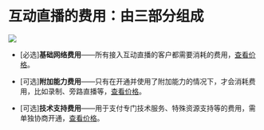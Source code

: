# 互动直播的费用：由三部分组成

![](//mccdn.qcloud.com/static/img/aea550d02a5c604b234e165137101e26/image.png)

- [必选]**基础网络费用**——所有接入互动直播的客户都需要消耗的费用，[查看价格](https://cloud.tencent.com/doc/product/268/5128)。

- [可选]**附加能力费用**——只有在开通并使用了附加能力的情况下，才会消耗费用，比如录制、旁路直播等，[查看价格](https://cloud.tencent.com/doc/product/268/5129)。

- [可选]**技术支持费用**——用于支付专门技术服务、特殊资源支持等的费用，需单独协商开通，[查看价格](https://cloud.tencent.com/doc/product/268/5130)。
